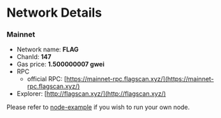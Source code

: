 # Network Details

### Mainnet

* Network name: **FLAG**
* ChanId: **147**
* Gas price: **1.500000007 gwei**
* RPC
  * official RPC: [https://mainnet-rpc.flagscan.xyz/](https://mainnet-rpc.flagscan.xyz/)​
* Explorer: [http://flagscan.xyz/](http://flagscan.xyz/)​

Please refer to [node-example](https://github.com/Flagdev00x/CoinNetwork/tree/master/node-example) if you wish to run your own node.
